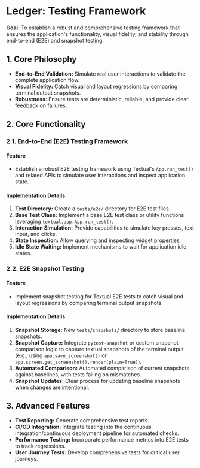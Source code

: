 
# Ledger: Testing Framework

**Goal:** To establish a robust and comprehensive testing framework that ensures the application's functionality, visual fidelity, and stability through end-to-end (E2E) and snapshot testing.

## 1. Core Philosophy

- **End-to-End Validation:** Simulate real user interactions to validate the complete application flow.
- **Visual Fidelity:** Catch visual and layout regressions by comparing terminal output snapshots.
- **Robustness:** Ensure tests are deterministic, reliable, and provide clear feedback on failures.

## 2. Core Functionality

### 2.1. End-to-End (E2E) Testing Framework

#### Feature

- Establish a robust E2E testing framework using Textual's `App.run_test()` and related APIs to simulate user interactions and inspect application state.

#### Implementation Details

1.  **Test Directory:** Create a `tests/e2e/` directory for E2E test files.
2.  **Base Test Class:** Implement a base E2E test class or utility functions leveraging `textual.app.App.run_test()`.
3.  **Interaction Simulation:** Provide capabilities to simulate key presses, text input, and clicks.
4.  **State Inspection:** Allow querying and inspecting widget properties.
5.  **Idle State Waiting:** Implement mechanisms to wait for application idle states.

### 2.2. E2E Snapshot Testing

#### Feature

- Implement snapshot testing for Textual E2E tests to catch visual and layout regressions by comparing terminal output snapshots.

#### Implementation Details

1.  **Snapshot Storage:** New `tests/snapshots/` directory to store baseline snapshots.
2.  **Snapshot Capture:** Integrate `pytest-snapshot` or custom snapshot comparison logic to capture textual snapshots of the terminal output (e.g., using `app.save_screenshot()` or `app.screen.get_screenshot().render(plain=True)`).
3.  **Automated Comparison:** Automated comparison of current snapshots against baselines, with tests failing on mismatches.
4.  **Snapshot Updates:** Clear process for updating baseline snapshots when changes are intentional.

## 3. Advanced Features

-   **Test Reporting:** Generate comprehensive test reports.
-   **CI/CD Integration:** Integrate testing into the continuous integration/continuous deployment pipeline for automated checks.
-   **Performance Testing:** Incorporate performance metrics into E2E tests to track regressions.
-   **User Journey Tests:** Develop comprehensive tests for critical user journeys.
